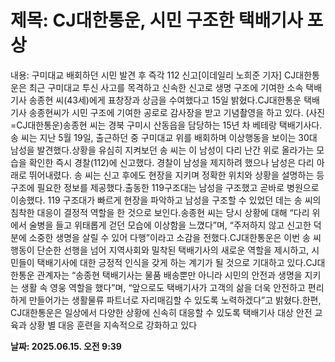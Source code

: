 # **제목: CJ대한통운, 시민 구조한 택배기사 포상**

  내용: 구미대교 배회하던 시민 발견 후 즉각 112 신고[이데일리 노희준 기자] CJ대한통운은 최근 구미대교 투신 사고를 목격하고 신속한 신고로 생명 구조에 기여한 소속 택배기사 송종현 씨(43세)에게 표창장과 상금을 수여했다고 15일 밝혔다.CJ대한통운 택배기사 송종현씨가 시민 구조에 기여한 공로로 감사장을 받고 기념촬영을 하고 있다. (사진=CJ대한통운)송종현 씨는 경북 구미시 산동읍을 담당하는 15년 차 베테랑 택배기사다. 송 씨는 지난 5월 19일, 출근하던 중 구미대교 위를 배회하며 이상행동을 보이는 30대 남성을 발견했다.상황을 유심히 지켜보던 송 씨는 이 남성이 다리 난간 위로 올라가는 모습을 확인한 즉시 경찰(112)에 신고했다. 경찰이 남성을 제지하려 했으나 남성은 다리 아래로 뛰어내렸다. 송 씨는 신고 후에도 현장을 지키며 정확한 위치와 상황을 설명하는 등 구조에 필요한 정보를 제공했다.출동한 119구조대는 남성을 구조했고 곧바로 병원으로 이송했다. 119 구조대가 빠르게 현장을 파악하고 남성을 구조할 수 있었던 데는 송 씨의 침착한 대응이 결정적 역할을 한 것으로 보인다.송종현 씨는 당시 상황에 대해 “다리 위에서 술병을 들고 위태롭게 걷던 모습에 이상함을 느꼈다”며, “주저하지 않고 신고한 덕분에 소중한 생명을 살릴 수 있어 다행”이라고 소감을 전했다.CJ대한통운은 이번 송 씨 행동이 단순한 선행을 넘어 지역사회와 밀착된 택배기사의 새로운 역할을 제시하고, 시민들이 택배기사에 대한 긍정적 인식을 갖게 하는 계기가 될 것으로 기대하고 있다.CJ대한통운 관계자는 “송종현 택배기사는 물품 배송뿐만 아니라 시민의 안전과 생명을 지키는 생활 속 영웅 역할을 했다”며, “앞으로도 택배기사가 고객의 삶을 더욱 안전하고 편리하게 만들어가는 생활물류 파트너로 자리매김할 수 있도록 노력하겠다”고 밝혔다.한편, CJ대한통운은 일상에서 다양한 상황에 신속히 대응할 수 있도록 택배기사 대상 안전 교육과 상황 별 대응 훈련을 지속적으로 강화하고 있다

  **날짜: 2025.06.15. 오전 9:39**